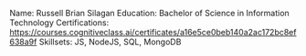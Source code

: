 Name: Russell Brian Silagan
Education: Bachelor of Science in Information Technology
Certifications: https://courses.cognitiveclass.ai/certificates/a16e5ce0beb140a2ac172bc8ef638a9f
Skillsets: JS, NodeJS, SQL, MongoDB
